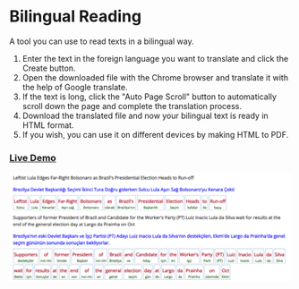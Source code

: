 # Bilingual Reading

A tool you can use to read texts in a bilingual way.

1. Enter the text in the foreign language you want to translate and click the Create button.
2. Open the downloaded file with the Chrome browser and translate it with the help of Google translate.
3. If the text is long, click the "Auto Page Scroll" button to automatically scroll down the page and complete the translation process.
4. Download the translated file and now your bilingual text is ready in HTML format.
5. If you wish, you can use it on different devices by making HTML to PDF.

### <a href="https://devaloper.com/bilingual-reading/">Live Demo</a>

<img alt="Bilingual Reading" src="https://raw.githubusercontent.com/oguzhanuyanik-sr/bilingual-reading/master/screenshot.PNG" />
